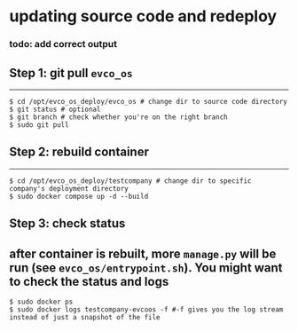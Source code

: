 # updating source code and redeploy
### todo: add correct output

## Step 1: git pull `evco_os`
---
```shell
$ cd /opt/evco_os_deploy/evco_os # change dir to source code directory
$ git status # optional
$ git branch # check whether you're on the right branch
$ sudo git pull
```
## Step 2: rebuild container
---
```shell
$ cd /opt/evco_os_deploy/testcompany # change dir to specific company's deployment directory
$ sudo docker compose up -d --build
```

## Step 3: check status
after container is rebuilt, more `manage.py` will be run (see `evco_os/entrypoint.sh`). You might want to check the status and logs
---
```shell
$ sudo docker ps
$ sudo docker logs testcompany-evcoos -f #-f gives you the log stream instead of just a snapshot of the file
```